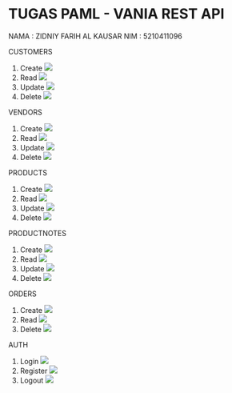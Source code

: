 
# TUGAS PAML - VANIA REST API

NAMA : ZIDNIY FARIH AL KAUSAR
NIM  : 5210411096

CUSTOMERS
1. Create
![](./screenshoot/customers/customers_create.png)
2. Read
![](./screenshoot/customers/customers_read.png)
3. Update
![](./screenshoot/customers/customers_create.png)
4. Delete
![](./screenshoot/customers/customer_delete.png)

VENDORS
1. Create
![](./screenshoot/vendors/vendors_create.png)
2. Read
![](./screenshoot/vendors/vendors_read.png)
3. Update
![](./screenshoot/vendors/vendors_update.png)
4. Delete
![](./screenshoot/vendors/vendors_delete.png)

PRODUCTS
1. Create
![](./screenshoot/products/products_create.png)
2. Read
![](./screenshoot/products/products_read.png)
3. Update
![](./screenshoot/products/products_update.png)
4. Delete
![](./screenshoot/products/products_delete.png)

PRODUCTNOTES
1. Create
![](./screenshoot/productnotes/productnotes_create.png)
2. Read
![](./screenshoot/productnotes/productnotes_read.png)
3. Update
![](./screenshoot/productnotes/productnotes_update.png)
4. Delete
![](./screenshoot/productnotes/productnotes_delete.png)

ORDERS
1. Create
![](./screenshoot/orders/orders_create.png)
2. Read
![](./screenshoot/orders/orders_read.png)
4. Delete
![](./screenshoot/orders/orders_delete.png)

AUTH
1. Login
![](./screenshoot/auth/auth_login.png)
2. Register
![](./screenshoot/auth/auth_register.png)
3. Logout
![](./screenshoot/auth/auth_logout.png)

